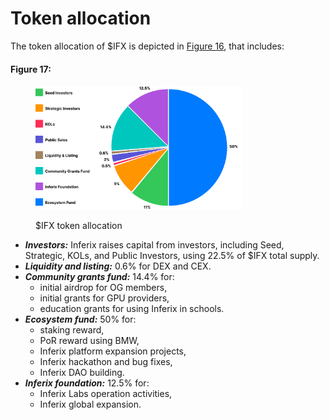 # Token allocation

The token allocation of $IFX is depicted in [Figure 16](token-allocation.md#token-allocation-chart), that includes:

#### Figure 17: <a href="#token-allocation-chart" id="token-allocation-chart"></a>

<figure><img src="../../../.gitbook/assets/token-allocation-chart.svg" alt="" width="332"><figcaption><p>$IFX token allocation</p></figcaption></figure>

* _**Investors:**_ Inferix raises capital from investors, including Seed, Strategic, KOLs, and Public Investors, using 22.5% of $IFX total supply.
* _**Liquidity and listing:**_ 0.6% for DEX and CEX.
* _**Community grants fund:**_ 14.4% for:
  * initial airdrop for OG members,
  * initial grants for GPU providers,
  * education grants for using Inferix in schools.
* _**Ecosystem fund:**_ 50% for:
  * staking reward,
  * PoR reward using BMW,
  * Inferix platform expansion projects,
  * Inferix hackathon and bug fixes,
  * Inferix DAO building.
* _**Inferix foundation:**_ 12.5% for:
  * Inferix Labs operation activities,
  * Inferix global expansion.
